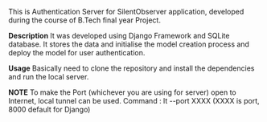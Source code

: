 This is Authentication Server for SilentObserver application, developed during the course of B.Tech final year Project.

**Description**
It was developed using Django Framework and SQLite database.
It stores the data and initialise the model creation process and deploy the model for user authentication.

**Usage**
Basically need to clone the repository and install the dependencies and run the local server.

**NOTE**
To make the Port (whichever you are using for server) open to Internet, local tunnel can be used.
Command : lt --port XXXX (XXXX is port, 8000 default for Django)